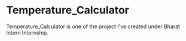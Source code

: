 # Temperature_Calculator
Temperature_Calculator is one of the project I've created under Bharat Intern Internship.

